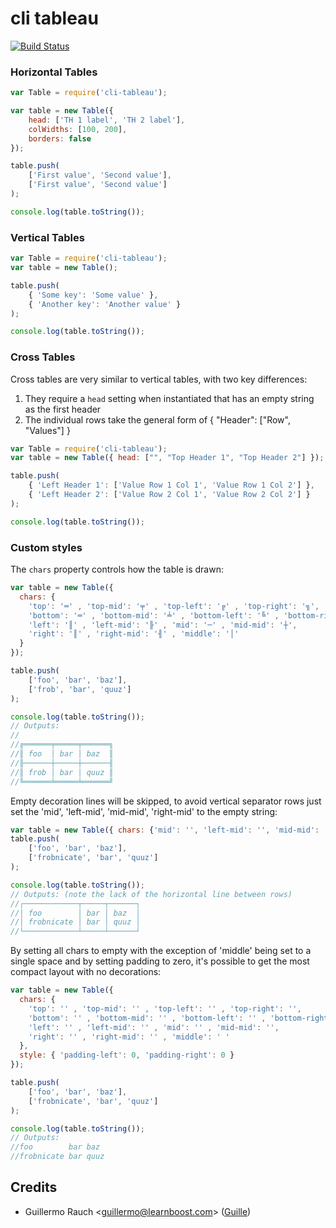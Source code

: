 
# cli tableau

<a href="https://travis-ci.org/github/keymetrics/cli-tableau" title="PM2 Tests">
  <img src="https://travis-ci.org/keymetrics/cli-tableau.svg?branch=master" alt="Build Status"/>
</a>

### Horizontal Tables

```javascript
var Table = require('cli-tableau');

var table = new Table({
    head: ['TH 1 label', 'TH 2 label'],
    colWidths: [100, 200],
    borders: false
});

table.push(
    ['First value', 'Second value'],
    ['First value', 'Second value']
);

console.log(table.toString());
```

### Vertical Tables

```javascript
var Table = require('cli-tableau');
var table = new Table();

table.push(
    { 'Some key': 'Some value' },
    { 'Another key': 'Another value' }
);

console.log(table.toString());
```

### Cross Tables

Cross tables are very similar to vertical tables, with two key differences:

1. They require a `head` setting when instantiated that has an empty string as the first header
2. The individual rows take the general form of { "Header": ["Row", "Values"] }

```javascript
var Table = require('cli-tableau');
var table = new Table({ head: ["", "Top Header 1", "Top Header 2"] });

table.push(
    { 'Left Header 1': ['Value Row 1 Col 1', 'Value Row 1 Col 2'] },
    { 'Left Header 2': ['Value Row 2 Col 1', 'Value Row 2 Col 2'] }
);

console.log(table.toString());
```

### Custom styles

The ```chars``` property controls how the table is drawn:

```javascript
var table = new Table({
  chars: {
    'top': '═' , 'top-mid': '╤' , 'top-left': '╔' , 'top-right': '╗',
    'bottom': '═' , 'bottom-mid': '╧' , 'bottom-left': '╚' , 'bottom-right': '╝',
    'left': '║' , 'left-mid': '╟' , 'mid': '─' , 'mid-mid': '┼',
    'right': '║' , 'right-mid': '╢' , 'middle': '│'
  }
});

table.push(
    ['foo', 'bar', 'baz'],
    ['frob', 'bar', 'quuz']
);

console.log(table.toString());
// Outputs:
//
//╔══════╤═════╤══════╗
//║ foo  │ bar │ baz  ║
//╟──────┼─────┼──────╢
//║ frob │ bar │ quuz ║
//╚══════╧═════╧══════╝
```

Empty decoration lines will be skipped, to avoid vertical separator rows just
set the 'mid', 'left-mid', 'mid-mid', 'right-mid' to the empty string:

```javascript
var table = new Table({ chars: {'mid': '', 'left-mid': '', 'mid-mid': '', 'right-mid': ''} });
table.push(
    ['foo', 'bar', 'baz'],
    ['frobnicate', 'bar', 'quuz']
);

console.log(table.toString());
// Outputs: (note the lack of the horizontal line between rows)
//┌────────────┬─────┬──────┐
//│ foo        │ bar │ baz  │
//│ frobnicate │ bar │ quuz │
//└────────────┴─────┴──────┘
```

By setting all chars to empty with the exception of 'middle' being set to a
single space and by setting padding to zero, it's possible to get the most
compact layout with no decorations:

```javascript
var table = new Table({
  chars: {
    'top': '' , 'top-mid': '' , 'top-left': '' , 'top-right': '',
    'bottom': '' , 'bottom-mid': '' , 'bottom-left': '' , 'bottom-right': '',
    'left': '' , 'left-mid': '' , 'mid': '' , 'mid-mid': '',
    'right': '' , 'right-mid': '' , 'middle': ' '
  },
  style: { 'padding-left': 0, 'padding-right': 0 }
});

table.push(
    ['foo', 'bar', 'baz'],
    ['frobnicate', 'bar', 'quuz']
);

console.log(table.toString());
// Outputs:
//foo        bar baz
//frobnicate bar quuz
```

## Credits

- Guillermo Rauch &lt;guillermo@learnboost.com&gt; ([Guille](http://github.com/guille))
